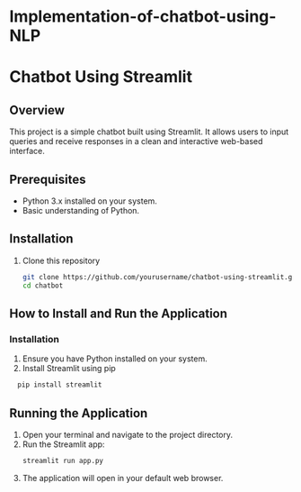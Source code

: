 # Implementation-of-chatbot-using-NLP
# Chatbot Using Streamlit
## Overview
This project is a simple chatbot built using Streamlit. It allows users to input queries and receive responses in a clean and interactive web-based interface.

## Prerequisites
- Python 3.x installed on your system.
- Basic understanding of Python.

## Installation
1. Clone this repository
   ```bash
   git clone https://github.com/yourusername/chatbot-using-streamlit.git
   cd chatbot

## How to Install and Run the Application
### Installation
1. Ensure you have Python installed on your system.
2. Install Streamlit using pip
 ```bash
   pip install streamlit
```
## Running the Application
1. Open your terminal and navigate to the project directory.
2. Run the Streamlit app:
   ```bash
   streamlit run app.py
3. The application will open in your default web browser.
